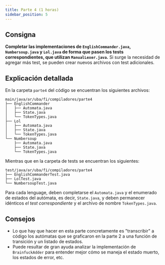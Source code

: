 ```yaml
---
title: Parte 4 (1 horas)
sidebar_position: 5
---
```


## Consigna
**Completar las implementaciones de `EnglishCommander.java`, `Numbersoup.java` y `Lol.java` de forma que pasen los tests correspondientes, que utilizan `ManualLexer.java`.** Si surge la necesidad de agregar más test, se pueden crear nuevos archivos con test adicionales.

## Explicación detallada
En la carpeta `parte4` del código se encuentran los siguientes archivos:
```
main/java/ar/uba/fi/compiladores/parte4
├── EnglishCommander
│   ├── Automata.java
│   ├── State.java
│   └── TokenTypes.java
├── Lol
│   ├── Automata.java
│   ├── State.java
│   └── TokenTypes.java
└── Numbersoup
    ├── Automata.java
    ├── State.java
    └── TokenTypes.java
```

Mientras que en la carpeta de tests se encuentran los siguientes:
```
test/java/ar/uba/fi/compiladores/parte4
├── EnglishCommanderTest.java
├── LolTest.java
└── NumbersoupTest.java
```

Para cada lenguage, deben completarse el `Automata.java` y el enumerado de estados del autómata, es decir, `State.java`, y deben permanecer idénticos *el test correspondiente* y el archivo de nombre `TokenTypes.java`.

## Consejos
- Lo que hay que hacer en esta parte concretamente es "transcribir" a código los autómatas que se graficaron en la parte 2 a una función de transición y un listado de estados.
- Puede resultar de gran ayuda analizar la implementación de `BrainfuckAdder` para entender mejor cómo se maneja el estado muerto, los estados de error, etc.
